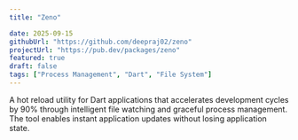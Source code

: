 ```yaml
---
title: "Zeno"

date: 2025-09-15
githubUrl: "https://github.com/deepraj02/zeno"
projectUrl: "https://pub.dev/packages/zeno"
featured: true
draft: false
tags: ["Process Management", "Dart", "File System"]
---
```


A hot reload utility for Dart applications that accelerates development cycles by 90% through intelligent file watching and graceful process management. The tool enables instant application updates without losing application state.